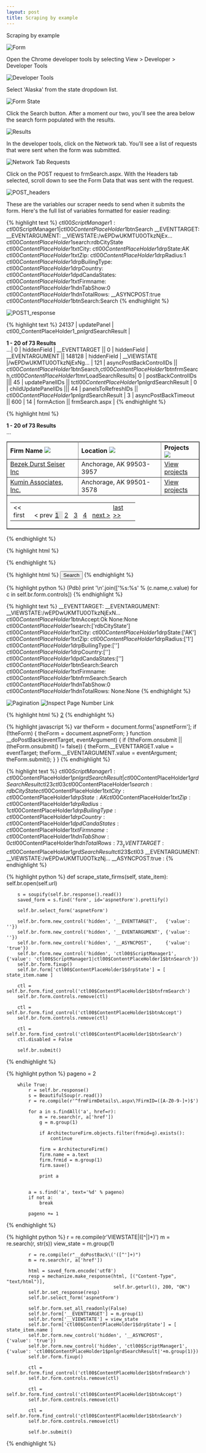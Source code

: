 ```yaml
---
layout: post
title: Scraping by example
---
```


Scraping by example

![Form](/assets/scraping-by-example-ajax-pagination/form.png)

Open the Chrome developer tools by selecting View > Developer > Developer Tools

![Developer Tools](/assets/scraping-ajax-pages-with-python/developer_tools.png)

Select 'Alaska' from the state dropdown list.

![Form State](/assets/scraping-by-example-ajax-pagination/form_state.png)

Click the Search button. After a moment our two, you'll see the area below the search
form populated with the results.

![Results](/assets/scraping-by-example-ajax-pagination/results.png)

In the developer tools, click on the Network tab. You'll see a list of requests that were
sent when the form was submitted.

![Network Tab Requests](/assets/scraping-by-example-ajax-pagination/network_tab_requests.png)

Click on the POST request to frmSearch.aspx. With the Headers tab selected, scroll down to see 
the Form Data that was sent with the request.

![POST_headers](/assets/scraping-by-example-ajax-pagination/POST_headers.png)

These are the variables our scraper needs to send when it submits the form. Here's the full 
list of variables formatted for easier reading:

{% highlight text %}
ctl00$ScriptManager1:ctl00$ScriptManager1|ctl00$ContentPlaceHolder1$btnSearch
__EVENTTARGET:
__EVENTARGUMENT:
__VIEWSTATE:/wEPDwUKMTU0OTkzNjEx...
ctl00$ContentPlaceHolder1$search:rdbCityState
ctl00$ContentPlaceHolder1$txtCity:
ctl00$ContentPlaceHolder1$drpState:AK
ctl00$ContentPlaceHolder1$txtZip:
ctl00$ContentPlaceHolder1$drpRadius:1
ctl00$ContentPlaceHolder1$drpBuilingType:
ctl00$ContentPlaceHolder1$drpCountry:
ctl00$ContentPlaceHolder1$dpdCandaStates:
ctl00$ContentPlaceHolder1$txtFirmname:
ctl00$ContentPlaceHolder1$hdnTabShow:0
ctl00$ContentPlaceHolder1$hdnTotalRows:
__ASYNCPOST:true
ctl00$ContentPlaceHolder1$btnSearch:Search
{% endhighlight %}

![POST1_response](/assets/scraping-by-example-ajax-pagination/POST1_response.png)

{% highlight text %}
24137  | updatePanel | ctl00_ContentPlaceHolder1_pnlgrdSearchResult | <input type="hidden" name="ctl00$ContentPlaceHolder1$hdnTabShow" id="ctl00_ContentPlaceHolder1_hdnTabShow" value="0" /><div><div style="font-weight: bold;"><span id="ctl00_ContentPlaceHolder1_lblRowCountMessage">1 - 20 of 73 Results</span></div><input type="hidden" name="ctl00$ContentPlaceHolder1$hdnTotalRows" id="ctl00_ContentPlaceHolder1_hdnTotalRows" value="73" /></div>...|
0      | hiddenField | __EVENTTARGET ||
0      | hiddenField | __EVENTARGUMENT ||
148128 | hiddenField | __VIEWSTATE |/wEPDwUKMTU0OTkzNjExNg... |
121    | asyncPostBackControlIDs || ctl00$ContentPlaceHolder1$btnSearch,ctl00$ContentPlaceHolder1$btnfrmSearch,ctl00$ContentPlaceHolder1$tmrLoadSearchResults|
0      | postBackControlIDs |||
45     | updatePanelIDs || tctl00$ContentPlaceHolder1$pnlgrdSearchResult |
0      | childUpdatePanelIDs |||
44     | panelsToRefreshIDs || ctl00$ContentPlaceHolder1$pnlgrdSearchResult |
3      | asyncPostBackTimeout || 600 |
14     | formAction || frmSearch.aspx |
{% endhighlight %}

{% highlight html %}
<input type="hidden" name="ctl00$ContentPlaceHolder1$hdnTabShow" id="ctl00_ContentPlaceHolder1_hdnTabShow" value="0" />
<div>
  <div style="font-weight: bold;">
    <span id="ctl00_ContentPlaceHolder1_lblRowCountMessage">1 - 20 of 73 Results</span>
  </div>
  <input type="hidden" name="ctl00$ContentPlaceHolder1$hdnTotalRows" id="ctl00_ContentPlaceHolder1_hdnTotalRows" value="73" />
</div>
<div>
  <table class="table_grid_b" cellspacing="0" rules="all" border="1" id="ctl00_ContentPlaceHolder1_grdSearchResult" style="border-collapse:collapse;">
    <tr style="color:#555555;">
      <th align="left" scope="col" style="width:30%;">
        <a id="ctl00_ContentPlaceHolder1_grdSearchResult_ctl01_lnkFirmName" title="Sort" href="javascript:__doPostBack('ctl00$ContentPlaceHolder1$grdSearchResult$ctl01$lnkFirmName','')" style="text-decoration:none;">Firm Name</a>
        <img src="Images/up_down.gif" style="border-width:0px;" />
      </th>
      <th align="left" scope="col" style="width:35%;">
        <a id="ctl00_ContentPlaceHolder1_grdSearchResult_ctl01_lnkCity" title="Sort" href="javascript:__doPostBack('ctl00$ContentPlaceHolder1$grdSearchResult$ctl01$lnkCity','')" style="text-decoration:none;">Location</a>
        <img src="Images/up_down.gif" style="border-width:0px;" />
      </th>
      <th align="left" scope="col" style="width:15%;">
        <a id="ctl00_ContentPlaceHolder1_grdSearchResult_ctl01_lnkProjects" title="Sort" href="javascript:__doPostBack('ctl00$ContentPlaceHolder1$grdSearchResult$ctl01$lnkProjects','')" style="text-decoration:none;">Projects</a>
        <img src="Images/down_arrow.png" style="border-width:0px;" />
      </th>
    </tr>
    <tr class="Row1">
      <td class="gridcolumn" align="left" valign="top" style="width:205px;">
        <a id="ctl00_ContentPlaceHolder1_grdSearchResult_ctl02_hpFirmName" href="frmFirmDetails.aspx?FirmID=F2B34EE8-96BF-4C5E-816B-732F68F06CA5">Bezek Durst Seiser Inc</a>
      </td>
      <td align="left" style="width:150px;">
        <span id="ctl00_ContentPlaceHolder1_grdSearchResult_ctl02_lblCity">Anchorage, AK  99503-3957</span>
      </td>
      <td align="left">
        <a id="ctl00_ContentPlaceHolder1_grdSearchResult_ctl02_hpShowProjects" href="frmFirmDetails.aspx?FirmID=F2B34EE8-96BF-4C5E-816B-732F68F06CA5">View projects</a>
      </td>
    </tr>
    <tr class="Row2">
      <td class="gridcolumn" align="left" valign="top" style="width:205px;">
        <a id="ctl00_ContentPlaceHolder1_grdSearchResult_ctl03_hpFirmName" href="frmFirmDetails.aspx?FirmID=F12ED5B3-88A1-49EC-96BC-ACFAA90C68F1">Kumin Associates, Inc.</a>
      </td>
      <td align="left" style="width:150px;">
        <span id="ctl00_ContentPlaceHolder1_grdSearchResult_ctl03_lblCity">Anchorage, AK  99501-3578</span>
      </td>
      <td align="left">
        <a id="ctl00_ContentPlaceHolder1_grdSearchResult_ctl03_hpShowProjects" href="frmFirmDetails.aspx?FirmID=F12ED5B3-88A1-49EC-96BC-ACFAA90C68F1">View projects</a>
      </td>
    </tr>
    ...
    <tr class="footer_grid" align="right">
      <td colspan="3">
        <table>
          <tr>
            <td>
              <a disabled="disabled" class="dis_class" style="display:inline-block;width:50px;">&lt;&lt; first</a>
              <a disabled="disabled" class="dis_class" style="display:inline-block;width:50px;">&lt; prev</a>
              <a class="LinkPaging" href="javascript:__doPostBack('ctl00$ContentPlaceHolder1$grdSearchResult$ctl23$ctl02','')" style="display:inline-block;background-color:#E2E2E2;width:20px;">1</a>
              <a class="LinkPaging" href="javascript:__doPostBack('ctl00$ContentPlaceHolder1$grdSearchResult$ctl23$ctl03','')" style="display:inline-block;width:20px;">2</a>
              <a class="LinkPaging" href="javascript:__doPostBack('ctl00$ContentPlaceHolder1$grdSearchResult$ctl23$ctl04','')" style="display:inline-block;width:20px;">3</a>
              <a class="LinkPaging" href="javascript:__doPostBack('ctl00$ContentPlaceHolder1$grdSearchResult$ctl23$ctl05','')" style="display:inline-block;width:20px;">4</a>
              <a href="javascript:__doPostBack('ctl00$ContentPlaceHolder1$grdSearchResult$ctl23$ctl06','')" style="display:inline-block;width:50px;">next &gt;</a>
              <a href="javascript:__doPostBack('ctl00$ContentPlaceHolder1$grdSearchResult$ctl23$ctl07','')" style="display:inline-block;width:50px;">last &gt;&gt;</a>
            </td>
          </tr>
        </table>
      </td>
    </tr>
  </table>
</div>
{% endhighlight %}

{% highlight html %}
<form name="aspnetForm" method="post" action="frmSearch.aspx" onsubmit="javascript:return WebForm_OnSubmit();" id="aspnetForm">
{% endhighlight %}

{% highlight html %}
<input type="submit" name="ctl00$ContentPlaceHolder1$btnSearch" value="Search" onclick="javascript:WebForm_DoPostBackWithOptions(new WebForm_PostBackOptions('ctl00$ContentPlaceHolder1$btnSearch', '', true, 'vgLocationSearch', '', false, false))" id="ctl00_ContentPlaceHolder1_btnSearch">
{% endhighlight %}

{% highlight python %}
(Pdb) print '\n'.join(['%s:%s' % (c.name,c.value) for c in self.br.form.controls])
{% endhighlight %}

{% highlight text %}
__EVENTTARGET:
__EVENTARGUMENT:
__VIEWSTATE:/wEPDwUKMTU0OTkzNjExN...
ctl00$ContentPlaceHolder1$btnAccept:Ok
None:None
ctl00$ContentPlaceHolder1$search:['rdbCityState']
ctl00$ContentPlaceHolder1$txtCity:
ctl00$ContentPlaceHolder1$drpState:['AK']
ctl00$ContentPlaceHolder1$txtZip:
ctl00$ContentPlaceHolder1$drpRadius:['1']
ctl00$ContentPlaceHolder1$drpBuilingType:['']
ctl00$ContentPlaceHolder1$drpCountry:['']
ctl00$ContentPlaceHolder1$dpdCandaStates:['']
ctl00$ContentPlaceHolder1$btnSearch:Search
ctl00$ContentPlaceHolder1$txtFirmname:
ctl00$ContentPlaceHolder1$btnfrmSearch:Search
ctl00$ContentPlaceHolder1$hdnTabShow:0
ctl00$ContentPlaceHolder1$hdnTotalRows:
None:None
{% endhighlight %}

![Pagination](/assets/scraping-by-example-ajax-pagination/pagination.png)
![Inspect Page Number Link](/assets/scraping-by-example-ajax-pagination/inspect_page_number_link.png)

{% highlight html %}
<a class="LinkPaging" href="javascript:__doPostBack('ctl00$ContentPlaceHolder1$grdSearchResult$ctl23$ctl03','')">2</a>
{% endhighlight %}

{% highlight javascript %}
var theForm = document.forms['aspnetForm'];
if (!theForm) {
    theForm = document.aspnetForm;
}
function __doPostBack(eventTarget, eventArgument) {
    if (!theForm.onsubmit || (theForm.onsubmit() != false)) {
        theForm.__EVENTTARGET.value = eventTarget;
        theForm.__EVENTARGUMENT.value = eventArgument;
        theForm.submit();
    }
}
{% endhighlight %}

{% highlight text %}
ctl00$ScriptManager1:ctl00$ContentPlaceHolder1$pnlgrdSearchResult|ctl00$ContentPlaceHolder1$grdSearchResult$ctl23$ctl03
ctl00$ContentPlaceHolder1$search:rdbCityState
ctl00$ContentPlaceHolder1$txtCity:
ctl00$ContentPlaceHolder1$drpState:AK
ctl00$ContentPlaceHolder1$txtZip:
ctl00$ContentPlaceHolder1$drpRadius:1
ctl00$ContentPlaceHolder1$drpBuilingType:
ctl00$ContentPlaceHolder1$drpCountry:
ctl00$ContentPlaceHolder1$dpdCandaStates:
ctl00$ContentPlaceHolder1$txtFirmname:
ctl00$ContentPlaceHolder1$hdnTabShow:0
ctl00$ContentPlaceHolder1$hdnTotalRows:73
__EVENTTARGET:ctl00$ContentPlaceHolder1$grdSearchResult$ctl23$ctl03
__EVENTARGUMENT:
__VIEWSTATE:/wEPDwUKMTU0OTkzNj...
__ASYNCPOST:true
:
{% endhighlight %}

{% highlight python %}
def scrape_state_firms(self, state_item):
        self.br.open(self.url)
        
        s = soupify(self.br.response().read())
        saved_form = s.find('form', id='aspnetForm').prettify()

        self.br.select_form('aspnetForm')

        self.br.form.new_control('hidden', '__EVENTTARGET',   {'value': ''})
        self.br.form.new_control('hidden', '__EVENTARGUMENT', {'value': ''})
        self.br.form.new_control('hidden', '__ASYNCPOST',     {'value': 'true'})
        self.br.form.new_control('hidden', 'ctl00$ScriptManager1', {'value': 'ctl00$ScriptManager1|ctl00$ContentPlaceHolder1$btnSearch'})
        self.br.form.fixup()
        self.br.form['ctl00$ContentPlaceHolder1$drpState'] = [ state_item.name ]

        ctl = self.br.form.find_control('ctl00$ContentPlaceHolder1$btnfrmSearch')
        self.br.form.controls.remove(ctl)

        ctl = self.br.form.find_control('ctl00$ContentPlaceHolder1$btnAccept')
        self.br.form.controls.remove(ctl)

        ctl = self.br.form.find_control('ctl00$ContentPlaceHolder1$btnSearch')
        ctl.disabled = False

        self.br.submit()
{% endhighlight %}

{% highlight python %}
pageno = 2

        while True:
            r = self.br.response()
            s = BeautifulSoup(r.read())
            r = re.compile(r'^frmFirmDetails\.aspx\?FirmID=([A-Z0-9-]+)$')

            for a in s.findAll('a', href=r):
                m = re.search(r, a['href'])
                g = m.group(1)

                if ArchitectureFirm.objects.filter(frmid=g).exists():
                    continue

                firm = ArchitectureFirm()
                firm.name = a.text
                firm.frmid = m.group(1)
                firm.save()

                print a


            a = s.find('a', text='%d' % pageno)
            if not a:
                break

            pageno += 1
{% endhighlight %}

{% highlight python %}
r = re.compile(r'VIEWSTATE\|([^|]+)')
            m = re.search(r, str(s))
            view_state = m.group(1)

            r = re.compile(r"__doPostBack\('([^']+)")
            m = re.search(r, a['href'])

            html = saved_form.encode('utf8')
            resp = mechanize.make_response(html, [("Content-Type", "text/html")],
                                           self.br.geturl(), 200, "OK")
            self.br.set_response(resp)
            self.br.select_form('aspnetForm')

            self.br.form.set_all_readonly(False)
            self.br.form['__EVENTTARGET'] = m.group(1)
            self.br.form['__VIEWSTATE'] = view_state
            self.br.form['ctl00$ContentPlaceHolder1$drpState'] = [ state_item.name ]
            self.br.form.new_control('hidden', '__ASYNCPOST',     {'value': 'true'})
            self.br.form.new_control('hidden', 'ctl00$ScriptManager1', {'value': 'ctl00$ContentPlaceHolder1$pnlgrdSearchResult|'+m.group(1)})
            self.br.form.fixup()

            ctl = self.br.form.find_control('ctl00$ContentPlaceHolder1$btnfrmSearch')
            self.br.form.controls.remove(ctl)

            ctl = self.br.form.find_control('ctl00$ContentPlaceHolder1$btnAccept')
            self.br.form.controls.remove(ctl)

            ctl = self.br.form.find_control('ctl00$ContentPlaceHolder1$btnSearch')
            self.br.form.controls.remove(ctl)

            self.br.submit()
{% endhighlight %}


